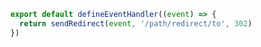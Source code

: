 ```ts [server/api/foo.get.ts]
export default defineEventHandler((event) => {
  return sendRedirect(event, '/path/redirect/to', 302)
})
```